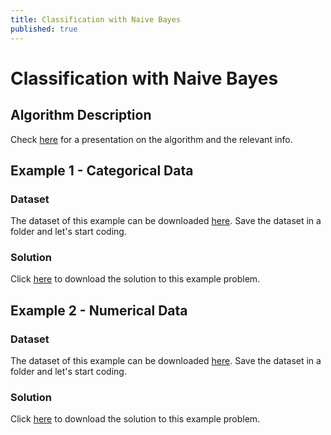 ```yaml
---
title: Classification with Naive Bayes
published: true
---
```


# Classification with Naive Bayes

## Algorithm Description
Check <a target="_blank" href="{{site.baseurl}}/presentations/NaiveBayes.pdf">here</a>
for a presentation on the algorithm and the relevant info.

## Example 1 - Categorical Data
### Dataset
The dataset of this example can be downloaded
<a target="_blank" href="{{site.dataurl}}/NaiveBayes/traffic.csv">here</a>.
Save the dataset in a folder and let's start coding.

### Solution
Click <a target="_blank" href="{{site.dataurl}}/NaiveBayes/naive_bayes.py">here</a>
to download the solution to this example problem.

## Example 2 - Numerical Data
### Dataset
The dataset of this example can be downloaded
<a target="_blank" href="{{site.dataurl}}/NaiveBayes/trafficfull.csv">here</a>.
Save the dataset in a folder and let's start coding.

### Solution
Click <a target="_blank" href="{{site.dataurl}}/NaiveBayes/naive_bayes_full.py">here</a>
to download the solution to this example problem.

